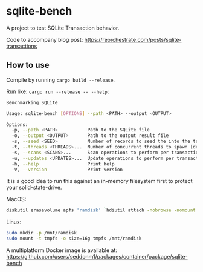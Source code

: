 # sqlite-bench

A project to test SQLite Transaction behavior.

Code to accompany blog post: https://reorchestrate.com/posts/sqlite-transactions

## How to use

Compile by running `cargo build --release`.

Run like: `cargo run --release -- --help`:

```bash
Benchmarking SQLite

Usage: sqlite-bench [OPTIONS] --path <PATH> --output <OUTPUT>

Options:
  -p, --path <PATH>           Path to the SQLite file
  -o, --output <OUTPUT>       Path to the output result file
  -s, --seed <SEED>           Number of records to seed the into the table [default: 1000000]
  -t, --threads <THREADS>...  Number of concurrent threads to spawn [default: 1 2 3 4 5 6 7 8 9 10 11 12 13 14 15 16]
  -s, --scans <SCANS>...      Scan operations to perform per transaction [default: 0 10]
  -u, --updates <UPDATES>...  Update operations to perform per transaction [default: 0 1 10]
  -h, --help                  Print help
  -V, --version               Print version
```

It is a good idea to run this against an in-memory filesystem first to protect your solid-state-drive.

MacOS:

```bash
diskutil erasevolume apfs 'ramdisk' `hdiutil attach -nobrowse -nomount ram://33554432`
```

Linux:

```bash
sudo mkdir -p /mnt/ramdisk
sudo mount -t tmpfs -o size=16g tmpfs /mnt/ramdisk
```

A multiplatform Docker image is available at: https://github.com/users/seddonm1/packages/container/package/sqlite-bench